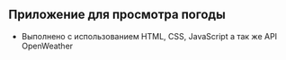 ## Приложение для просмотра погоды

- Выполнено с использованием HTML, CSS, JavaScript
а так же API OpenWeather
